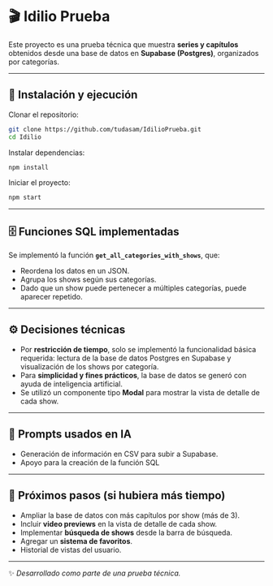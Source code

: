 # 🎬 Idilio Prueba

Este proyecto es una prueba técnica que muestra **series y capítulos** obtenidos desde una base de datos en **Supabase (Postgres)**, organizados por categorías.

---

## 🚀 Instalación y ejecución

Clonar el repositorio:

```bash
git clone https://github.com/tudasam/IdilioPrueba.git
cd Idilio
```

Instalar dependencias:

```bash
npm install
```

Iniciar el proyecto:

```bash
npm start
```

---

## 🗄️ Funciones SQL implementadas

Se implementó la función **`get_all_categories_with_shows`**, que:

- Reordena los datos en un JSON.
- Agrupa los shows según sus categorías.
- Dado que un show puede pertenecer a múltiples categorías, puede aparecer repetido.

---

## ⚙️ Decisiones técnicas

- Por **restricción de tiempo**, solo se implementó la funcionalidad básica requerida: lectura de la base de datos Postgres en Supabase y visualización de los shows por categoría.
- Para **simplicidad y fines prácticos**, la base de datos se generó con ayuda de inteligencia artificial.
- Se utilizó un componente tipo **Modal** para mostrar la vista de detalle de cada show.

---

## 🤖 Prompts usados en IA

- Generación de información en CSV para subir a Supabase.
- Apoyo para la creación de la función SQL
---

## 🔮 Próximos pasos (si hubiera más tiempo)

- Ampliar la base de datos con más capítulos por show (más de 3).
- Incluir **video previews** en la vista de detalle de cada show.
- Implementar **búsqueda de shows** desde la barra de búsqueda.
- Agregar un **sistema de favoritos**.
- Historial de vistas del usuario.

---

✨ _Desarrollado como parte de una prueba técnica._
